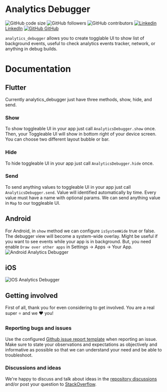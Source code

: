 # Analytics Debugger
![GitHub code size](https://img.shields.io/github/languages/code-size/chandrabezzo/analytics_debugger)
![GitHub followers](https://img.shields.io/github/followers/chandrabezzo?style=social)
![GitHub contributors](https://img.shields.io/github/contributors/chandrabezzo/analytics_debugger)
[![Linkedin](https://i.stack.imgur.com/gVE0j.png) LinkedIn](https://www.linkedin.com/in/chandra-abdul-fattah/)
[![GitHub](https://i.stack.imgur.com/tskMh.png) GitHub](https://github.com/chandrabezzo/)

`analytics_debugger` allows you to create togglable UI to show list of background events, useful to check analytics events tracker, network, or anything in debug builds.

# Documentation
## Flutter
Currently analytics_debugger just have three methods, show, hide, and send.

### Show
To show toggleable UI in your app just call `AnalyticsDebugger.show` once. Then, your Toggleable UI will show in bottom right of your device screen. You can choose two different layout bubble or bar.

### Hide
To hide toggleable UI in your app just call `AnalyticsDebugger.hide` once.

### Send
To send anything values to toggleable UI in your app just call `AnalyticsDebugger.send`. Value will identified automatically by time. Every value must have a name with optional params. We can send anything value in `Map` to our toggleable UI.

## Android
For Android, in `show` method we can configure `isSystemWide` true or false. The debugger view will become a system-wide overlay. Might be useful if you want to see events while your app is in background. But, you need enable `Draw over other apps` in Settings -> Apps -> Your App.
![Android Analytics Debugger](https://user-images.githubusercontent.com/16184998/220386292-2cac400d-f6f8-4a7c-a26f-f6c76068493a.gif?raw=true)

## iOS
![IOS Analytics Debugger](https://user-images.githubusercontent.com/16184998/220386376-c4b7b52e-03c3-4592-a8fb-d82202731ccd.gif?raw=true)

## Getting involved
First of all, thank you for even considering to get involved. You are a real super :star:  and we :heart:  you!

### Reporting bugs and issues
Use the configured [Github issue report template](https://github.com/chandrabezzo/analytics_debugger/issues/new?assignees=&labels=&template=bug_report.md&title=) when reporting an issue. Make sure to state your observations and expectations
as objectively and informative as possible so that we can understand your need and be able to troubleshoot.

### Discussions and ideas
We're happy to discuss and talk about ideas in the
[repository discussions](https://github.com/chandrabezzo/analytics_debugger/discussions) and/or post your
question to [StackOverflow](https://stackoverflow.com/search?q=analytics+debugger).
